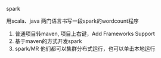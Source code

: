 spark

用scala、java 两门语言书写一段spark的wordcount程序

1.  普通项目转maven, 项目上右键，Add Frameworks Support
2.  基于maven的方式开发spark
3.  spark/MR 他们都可以集群分布式运行，也可以单击本地运行
